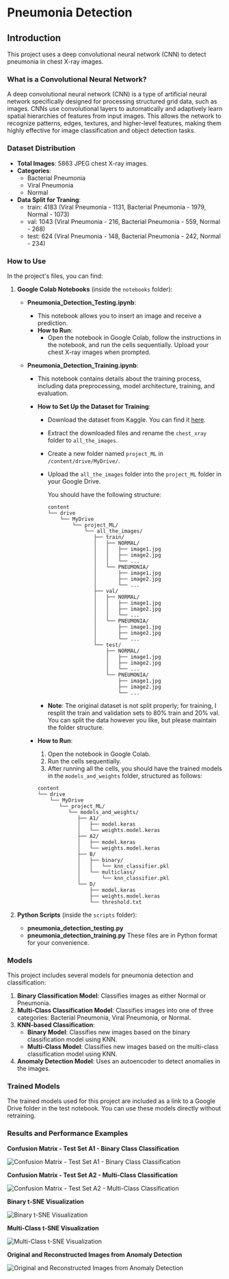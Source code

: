 # Pneumonia Detection

## Introduction

This project uses a deep convolutional neural network (CNN) to detect pneumonia in chest X-ray images.

### What is a Convolutional Neural Network?

A deep convolutional neural network (CNN) is a type of artificial neural network specifically designed for processing structured grid data, such as images. CNNs use convolutional layers to automatically and adaptively learn spatial hierarchies of features from input images. This allows the network to recognize patterns, edges, textures, and higher-level features, making them highly effective for image classification and object detection tasks.

### Dataset Distribution

- **Total Images**: 5863 JPEG chest X-ray images.
- **Categories**: 
  - Bacterial Pneumonia
  - Viral Pneumonia
  - Normal
- **Data Split for Traning**:
   - train: 4183 (Viral Pneumonia - 1131, Bacterial Pneumonia - 1979, Normal - 1073)
   - val: 1043 (Viral Pneumonia - 216, Bacterial Pneumonia - 559, Normal - 268)
   - test: 624 (Viral Pneumonia - 148, Bacterial Pneumonia - 242, Normal - 234)

### How to Use

In the project's files, you can find:

1. **Google Colab Notebooks** (inside the `notebooks` folder):
   - **Pneumonia_Detection_Testing.ipynb**: 
     - This notebook allows you to insert an image and receive a prediction.
     - **How to Run**:
       - Open the notebook in Google Colab, follow the instructions in the notebook, and run the cells sequentially. 
         Upload your chest X-ray images when prompted.

   - **Pneumonia_Detection_Training.ipynb**: 
     - This notebook contains details about the training process, including data preprocessing, model architecture, training, and evaluation.
     - **How to Set Up the Dataset for Training**:
       - Download the dataset from Kaggle. You can find it [here](https://www.kaggle.com/datasets/paultimothymooney/chest-xray-pneumonia).
       - Extract the downloaded files and rename the `chest_xray` folder to `all_the_images`.
       - Create a new folder named `project_ML` in `/content/drive/MyDrive/`.
       - Upload the `all_the_images` folder into the `project_ML` folder in your Google Drive.

         You should have the following structure:

         ```
         content
         └── drive
             └── MyDrive
                 └── project_ML/
                     └── all_the_images/
                        ├── train/
                        │   ├── NORMAL/
                        │   │   ├── image1.jpg
                        │   │   ├── image2.jpg
                        │   │   └── ...
                        │   └── PNEUMONIA/
                        │       ├── image1.jpg
                        │       ├── image2.jpg
                        │       └── ...
                        ├── val/
                        │   ├── NORMAL/
                        │   │   ├── image1.jpg
                        │   │   ├── image2.jpg
                        │   │   └── ...
                        │   └── PNEUMONIA/
                        │       ├── image1.jpg
                        │       ├── image2.jpg
                        │       └── ...
                        └── test/
                            ├── NORMAL/
                            │   ├── image1.jpg
                            │   ├── image2.jpg
                            │   └── ...
                            └── PNEUMONIA/
                                ├── image1.jpg
                                ├── image2.jpg
                                └── ...
  
       - **Note**: The original dataset is not split properly; for training, I resplit the train and validation sets to 80% train and 20% val. You can split the data however you like, but please maintain the folder structure.

     - **How to Run**: 
         1. Open the notebook in Google Colab.
         2. Run the cells sequentially.
         3. After running all the cells, you should have the trained models in the `models_and_weights` folder, structured as follows:

         ```
         content
         └── drive
             └── MyDrive
                └── project_ML/
                   └── models_and_weights/
                      ├── A1/
                      │   ├── model.keras
                      │   └── weights.model.keras
                      ├── A2/
                      │   ├── model.keras
                      │   └── weights.model.keras
                      ├── B/
                      │   ├── binary/
                      │   │   └── knn_classifier.pkl
                      │   └── multiclass/
                      │       └── knn_classifier.pkl
                      └── D/
                          ├── model.keras
                          ├── weights.model.keras
                          └── threshold.txt
         ```

2. **Python Scripts** (inside the `scripts` folder):
   - **pneumonia_detection_testing.py**
   - **pneumonia_detection_training.py**
   These files are in Python format for your convenience.

### Models

This project includes several models for pneumonia detection and classification:

1. **Binary Classification Model**: Classifies images as either Normal or Pneumonia.
2. **Multi-Class Classification Model**: Classifies images into one of three categories: Bacterial Pneumonia, Viral Pneumonia, or Normal.
3. **KNN-based Classification**:
   - **Binary Model**: Classifies new images based on the binary classification model using KNN.
   - **Multi-Class Model**: Classifies new images based on the multi-class classification model using KNN.
4. **Anomaly Detection Model**: Uses an autoencoder to detect anomalies in the images.

### Trained Models

The trained models used for this project are included as a link to a Google Drive folder in the test notebook. You can use these models directly without retraining.

### Results and Performance Examples
 
**Confusion Matrix - Test Set A1 - Binary Class Classification**

![Confusion Matrix - Test Set A1 - Binary Class Classification](Example_images/A1_testset_confusion_matrix.jpg)

**Confusion Matrix - Test Set A2 - Multi-Class Classification**

![Confusion Matrix - Test Set A2 - Multi-Class Classification](Example_images/A2_testset_confusion_matrix.jpg)

**Binary t-SNE Visualization**

![Binary t-SNE Visualization](Example_images/B_Binary_t-SNE.jpg)

**Multi-Class t-SNE Visualization**
  
![Multi-Class t-SNE Visualization](Example_images/B_Multi_Class_t-SNE.jpg)

**Original and Reconstructed Images from Anomaly Detection**

![Original and Reconstructed Images from Anomaly Detection](Example_images/D_Reconstructed_Detection.jpg)
